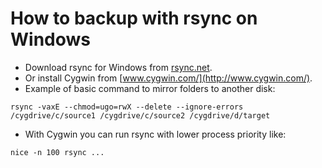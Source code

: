 # How to backup with rsync on Windows
* Download rsync for Windows from [rsync.net](http://www.rsync.net/resources/howto/windows_rsync.html).
* Or install Cygwin from [www.cygwin.com/](http://www.cygwin.com/).
* Example of basic command to mirror folders to another disk:

`rsync -vaxE --chmod=ugo=rwX --delete --ignore-errors /cygdrive/c/source1 /cygdrive/c/source2 /cygdrive/d/target`

* With Cygwin you can run rsync with lower process priority like:

`nice -n 100 rsync ...`